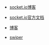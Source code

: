- [socket.io博客](https://blog.csdn.net/sinat_29673403/article/details/77880626)
- [socket.io官方文档](https://socket.io/docs/)
- [博客](https://www.cnblogs.com/allanli/p/ionic_chat_with_socket_io.html)

- [swiper](http://2.swiper.com.cn/)